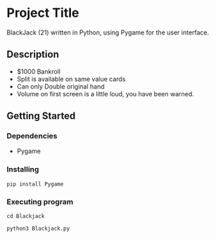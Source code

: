 # Project Title

BlackJack (21) written in Python, using Pygame for the user interface.

## Description

* $1000 Bankroll  
* Split is available on same value cards
* Can only Double original hand
* Volume on first screen is a little loud, you have been warned.

## Getting Started

### Dependencies

* Pygame

### Installing

```
pip install Pygame
```

### Executing program

```
cd Blackjack
```
```
python3 Blackjack.py
```